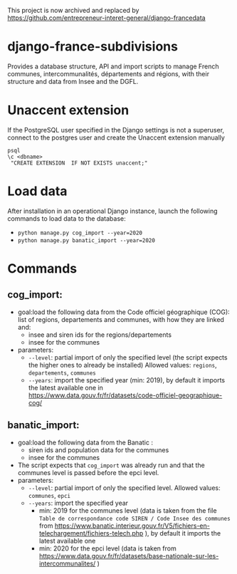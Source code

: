 This project is now archived and replaced by https://github.com/entrepreneur-interet-general/django-francedata


# django-france-subdivisions
Provides a database structure, API and import scripts to manage French communes, intercommunalités, départements and régions, with their structure and data from Insee and the DGFL. 

# Unaccent extension
If the PostgreSQL user specified in the Django settings is not a superuser, connect to the postgres user and create the Unaccent extension manually

```
psql
\c <dbname>
 "CREATE EXTENSION  IF NOT EXISTS unaccent;"
```

# Load data
After installation in an operational Django instance, launch the following commands to load data to the database:
- `python manage.py cog_import --year=2020`
- `python manage.py banatic_import --year=2020`
  
# Commands
## cog_import:
- goal:load the following data from the Code officiel géographique (COG): list of regions, departements and communes, with how they are linked and: 
  - insee and siren ids for the regions/departements
  - insee for the communes
- parameters:
  - `--level`: partial import of only the specified level (the script expects the higher ones to already be installed) Allowed values: `regions`, `departements`, `communes`
  - `--years`: import the specified year (min: 2019), by default it imports the latest available one in https://www.data.gouv.fr/fr/datasets/code-officiel-geographique-cog/

## banatic_import:
- goal:load the following data from the Banatic : 
  - siren ids and population data for the communes
  - insee for the communes
- The script expects that `cog_import` was already run and that the communes level is passed before the epci level.
- parameters:
  - `--level`: partial import of only the specified level. Allowed values: `communes`, `epci`
  - `--years`: import the specified year
    - min: 2019 for the communes level (data is taken from the file `Table de correspondance code SIREN / Code Insee des communes` from https://www.banatic.interieur.gouv.fr/V5/fichiers-en-telechargement/fichiers-telech.php ), by default it imports the latest available one
    - min: 2020 for the epci level (data is taken from https://www.data.gouv.fr/fr/datasets/base-nationale-sur-les-intercommunalites/ )
